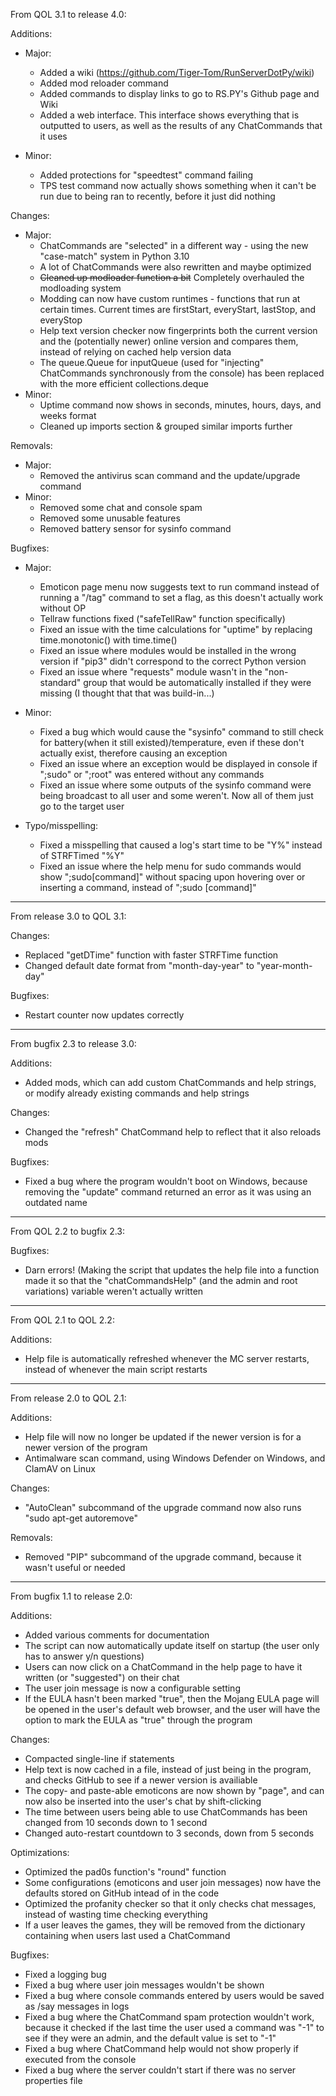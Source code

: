 From QOL 3.1 to release 4.0:

Additions:
- Major:
  - Added a wiki (https://github.com/Tiger-Tom/RunServerDotPy/wiki)
  - Added mod reloader command
  - Added commands to display links to go to RS.PY's Github page and Wiki
  - Added a web interface. This interface shows everything that is outputted to users, as well as the results of any ChatCommands that it uses

- Minor:
  - Added protections for "speedtest" command failing
  - TPS test command now actually shows something when it can't be run due to being ran to recently, before it just did nothing

Changes:
- Major:
  - ChatCommands are "selected" in a different way - using the new "case-match" system in Python 3.10
  - A lot of ChatCommands were also rewritten and maybe optimized
  - ~~Cleaned up modloader function a bit~~ Completely overhauled the modloading system
  - Modding can now have custom runtimes - functions that run at certain times. Current times are firstStart, everyStart, lastStop, and everyStop
  - Help text version checker now fingerprints both the current version and the (potentially newer) online version and compares them, instead of relying on cached help version data
  - The queue.Queue for inputQueue (used for "injecting" ChatCommands synchronously from the console) has been replaced with the more efficient collections.deque
- Minor:
  - Uptime command now shows in seconds, minutes, hours, days, and weeks format
  - Cleaned up imports section & grouped similar imports further

Removals:
- Major:
  - Removed the antivirus scan command and the update/upgrade command
- Minor:
  - Removed some chat and console spam
  - Removed some unusable features
  - Removed battery sensor for sysinfo command

Bugfixes:
- Major:
  - Emoticon page menu now suggests text to run command instead of running a "/tag" command to set a flag, as this doesn't actually work without OP
  - Tellraw functions fixed ("safeTellRaw" function specifically)
  - Fixed an issue with the time calculations for "uptime" by replacing time.monotonic() with time.time()
  - Fixed an issue where modules would be installed in the wrong version if "pip3" didn't correspond to the correct Python version
  - Fixed an issue where "requests" module wasn't in the "non-standard" group that would be automatically installed if they were missing (I thought that that was build-in...)

- Minor:
  - Fixed a bug which would cause the "sysinfo" command to still check for battery(when it still existed)/temperature, even if these don't actually exist, therefore causing an exception
  - Fixed an issue where an exception would be displayed in console if ";sudo" or ";root" was entered without any commands
  - Fixed an issue where some outputs of the sysinfo command were being broadcast to all user and some weren't. Now all of them just go to the target user

- Typo/misspelling:
  - Fixed a misspelling that caused a log's start time to be "Y%" instead of STRFTimed "%Y"
  - Fixed an issue where the help menu for sudo commands would show ";sudo[command]" without spacing upon hovering over or inserting a command, instead of ";sudo [command]"

---

From release 3.0 to QOL 3.1:

Changes:
- Replaced "getDTime" function with faster STRFTime function
- Changed default date format from "month-day-year" to "year-month-day"

Bugfixes:
- Restart counter now updates correctly

---

From bugfix 2.3 to release 3.0:

Additions:
- Added mods, which can add custom ChatCommands and help strings, or modify already existing commands and help strings

Changes:
- Changed the "refresh" ChatCommand help to reflect that it also reloads mods

Bugfixes:
- Fixed a bug where the program wouldn't boot on Windows, because removing the "update" command returned an error as it was using an outdated name

---

From QOL 2.2 to bugfix 2.3:

Bugfixes:
- Darn errors! (Making the script that updates the help file into a function made it so that the "chatCommandsHelp" (and the admin and root variations) variable weren't actually written

---

From QOL 2.1 to QOL 2.2:

Additions:
- Help file is automatically refreshed whenever the MC server restarts, instead of whenever the main script restarts

---

From release 2.0 to QOL 2.1:

Additions:
- Help file will now no longer be updated if the newer version is for a newer version of the program
- Antimalware scan command, using Windows Defender on Windows, and ClamAV on Linux

Changes:
- "AutoClean" subcommand of the upgrade command now also runs "sudo apt-get autoremove"

Removals:
- Removed "PIP" subcommand of the upgrade command, because it wasn't useful or needed

---

From bugfix 1.1 to release 2.0:

Additions:
- Added various comments for documentation
- The script can now automatically update itself on startup (the user only has to answer y/n questions)
- Users can now click on a ChatCommand in the help page to have it written (or "suggested") on their chat
- The user join message is now a configurable setting
- If the EULA hasn't been marked "true", then the Mojang EULA page will be opened in the user's default web browser, and the user will have the option to mark the EULA as "true" through the program

Changes:
- Compacted single-line if statements
- Help text is now cached in a file, instead of just being in the program, and checks GitHub to see if a newer version is availiable
- The copy- and paste-able emoticons are now shown by "page", and can now also be inserted into the user's chat by shift-clicking
- The time between users being able to use ChatCommands has been changed from 10 seconds down to 1 second
- Changed auto-restart countdown to 3 seconds, down from 5 seconds

Optimizations:
- Optimized the pad0s function's "round" function
- Some configurations (emoticons and user join messages) now have the defaults stored on GitHub intead of in the code
- Optimized the profanity checker so that it only checks chat messages, instead of wasting time checking everything
- If a user leaves the games, they will be removed from the dictionary containing when users last used a ChatCommand

Bugfixes:
- Fixed a logging bug
- Fixed a bug where user join messages wouldn't be shown
- Fixed a bug where console commands entered by users would be saved as /say messages in logs
- Fixed a bug where the ChatCommand spam protection wouldn't work, because it checked if the last time the user used a command was "-1" to see if they were an admin, and the default value is set to "-1"
- Fixed a bug where ChatCommand help would not show properly if executed from the console
- Fixed a bug where the server couldn't start if there was no server properties file
